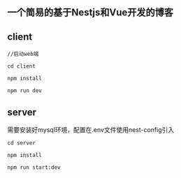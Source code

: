 ## 一个简易的基于Nestjs和Vue开发的博客

## client
```
//启动web端

cd client

npm install

npm run dev
```

## server
需要安装好mysql环境，配置在.env文件使用nest-config引入
```
cd server

npm install

npm run start:dev
```


